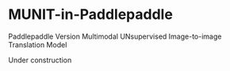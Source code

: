 # MUNIT-in-Paddlepaddle
Paddlepaddle Version Multimodal UNsupervised Image-to-image Translation Model

Under construction
